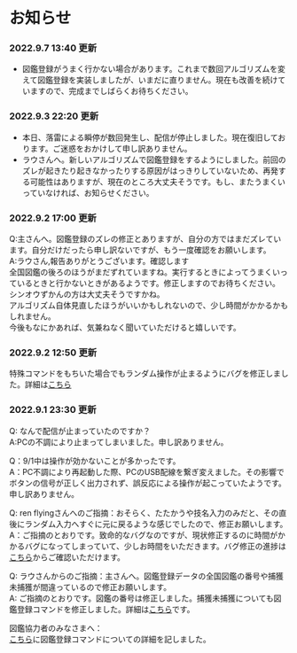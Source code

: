 # お知らせ
### 2022.9.7 13:40 更新
- 図鑑登録がうまく行かない場合があります。これまで数回アルゴリズムを変えて図鑑登録を実装しましたが、いまだに直りません。現在も改善を続けていますので、完成までしばらくお待ちください。  

### 2022.9.3 22:20 更新
- 本日、落雷による瞬停が数回発生し、配信が停止しました。現在復旧しております。ご迷惑をおかけして申し訳ありません。
- ラウさんへ。新しいアルゴリズムで図鑑登録をするようにしました。前回のズレが起きたり起きなかったりする原因がはっきりしていないため、再発する可能性はありますが、現在のところ大丈夫そうです。もし、またうまくいっていなければ、お知らせください。


### 2022.9.2 17:00 更新
Q:主さんへ。図鑑登録のズレの修正とありますが、自分の方ではまだズレています。自分だけだったら申し訳ないですが、もう一度確認をお願いします。  
A:ラウさん,報告ありがとうございます。確認します  
全国図鑑の後ろのほうがまだずれていますね。実行するときによってうまくいっているときと行かないときがあるようです。修正しますのでお待ちください。  
シンオウずかんの方は大丈夫そうですかね。  
アルゴリズム自体見直したほうがいいかもしれないので、少し時間がかかるかもしれません。  
今後もなにかあれば、気兼ねなく聞いていただけると嬉しいです。  

### 2022.9.2 12:50 更新
特殊コマンドをもちいた場合でもランダム操作が止まるようにバグを修正しました。詳細は[こちら](https://github.com/AI-switch-programming/PokemonDP_youtube/issues/22)  

### 2022.9.1 23:30 更新
Q: なんで配信が止まっていたのですか？  
A:PCの不調により止まってしまいました。申し訳ありません。  

Q：9/1中は操作が効かないことが多かったです。  
A：PC不調により再起動した際、PCのUSB配線を繋ぎ変えました。その影響でボタンの信号が正しく出力されず、誤反応による操作が起こっていたようです。申し訳ありません。  

Q: ren flyingさんへのご指摘：おそらく、たたかうや技名入力のみだと、その直後にランダム入力へすぐに元に戻るような感じでしたので、修正お願いします。  
A：ご指摘のとおりです。致命的なバグなのですが、現状修正するのに時間がかかるバグになってしまっていて、少しお時間をいただきます。バグ修正の進捗は[こちら](https://github.com/AI-switch-programming/PokemonDP_youtube/issues/22)からご確認いただけます。  

Q: ラウさんからのご指摘：主さんへ。図鑑登録データの全国図鑑の番号や捕獲未捕獲が間違っているので修正お願いします。  
A: ご指摘のとおりです。図鑑の番号は修正しました。捕獲未捕獲についても図鑑登録コマンドを修正しました。詳細は[こちら](https://github.com/AI-switch-programming/PokemonDP_youtube/issues/38)です。  

図鑑協力者のみなさまへ：  
[こちら](https://github.com/AI-switch-programming/PokemonDP_youtube/tree/main/%E5%9B%B3%E9%91%91%E7%99%BB%E9%8C%B2%E3%83%87%E3%83%BC%E3%82%BF)に図鑑登録コマンドについての詳細を記しました。  



